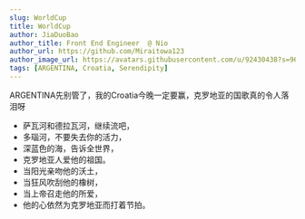 ```yaml
---
slug: WorldCup
title: WorldCup
author: JiaDuoBao
author_title: Front End Engineer  @ Nio
author_url: https://github.com/Miraitowa123
author_image_url: https://avatars.githubusercontent.com/u/92430438?s=96&v=4
tags: [ARGENTINA, Croatia, Serendipity]
---
```

ARGENTINA先别管了，我的Croatia今晚一定要赢，克罗地亚的国歌真的令人落泪呀

- 萨瓦河和德拉瓦河，继续流吧，
- 多瑙河，不要失去你的活力，
- 深蓝色的海，告诉全世界，
- 克罗地亚人爱他的祖国。
- 当阳光亲吻他的沃土，
- 当狂风吹刮他的橡树，
- 当上帝召走他的所爱，
- 他的心依然为克罗地亚而打着节拍。


